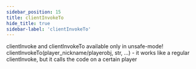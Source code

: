 ```yaml
---
sidebar_position: 15
title: clientInvokeTo
hide_title: true
sidebar-label: 'clientInvokeTo'
---
```


clientInvoke and clientInvokeTo available only in unsafe-mode!
clientInvokeTo(player_nickname/playerobj, str, ...) - it works like a regular clientInvoke, but it calls the code on a certain player